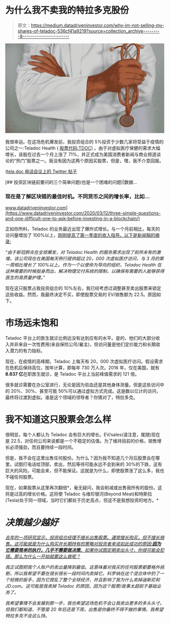# 为什么我不卖我的特拉多克股份

> 原文：<https://medium.datadriveninvestor.com/why-im-not-selling-my-shares-of-teladoc-536cf41a9219?source=collection_archive---------8----------------------->

![](img/daca6a122e2626154398d6dbb1f75336.png)

我很幸运。在这场危机爆发前，我投资组合的 5%投资于少数几家将受益于疫情的公司之一:Teladoc Health ( [股票代码:TDOC)](https://stockrow.com/TDOC) 。由于对虚拟医疗保健的需求大幅增长，该股在过去一个月上涨了 71%，并正式成为美国消费者新闻与商业频道谈论的“热门”股票之一。我没有因为这两个原因买股票，但是，嘿，我不介意回报。

([tela doc 电话会议上的 Twitter 帖子](https://twitter.com/CCM_Brett/status/1250636139091726337?s=20)

[](https://www.datadriveninvestor.com/2020/03/12/three-simple-questions-and-one-difficult-one-to-ask-before-investing-in-a-blockchain/) [## 投资区块链前要问的三个简单问题(也是一个困难的问题)|数据…

### 现在是了解区块链的最佳时机。不同货币之间的增长率，比如…

www.datadriveninvestor.com](https://www.datadriveninvestor.com/2020/03/12/three-simple-questions-and-one-difficult-one-to-ask-before-investing-in-a-blockchain/) 

正如你所料，Teladoc 的业务最近出现了爆炸式增长。与一个月前相比，每天的访问量增加了 100%以上，[刚刚提高了第一季度的收入指导。以下是新闻稿的摘录:](https://ir.teladochealth.com/news-and-events/investor-news/press-release-details/2020/Teladoc-Health-Previews-First-Quarter-2020-Results/default.aspx)

*“由于新冠肺炎在全球爆发，对 Teladoc Health 的服务需求出现了前所未有的激增。该公司现在在美国每天例行提供超过 20，000 次虚拟医疗访问，与 3 月的第一周相比增长了 100%以上。作为一个以使命为导向的组织，Teladoc Health 在这种需要的时候挺身而出，解决物理交付系统的限制，以确保有需要的人能够获得医生的高质量护理。”*

现在这只股票占我投资组合的 10%左右，我已经考虑过调整甚至卖出股票来锁定这些收益。然而，我最终决定不买，即使股票交易的 EV/销售额为 22.5。原因如下。

# 市场远未饱和

Teladoc 平台上的医生就诊比例远没有达到应有的水平。是的，他们的大部分收入并非来自一次性费用(来自保险公司/雇主)，但访问量是他们定价能力和长期收入潜力的有力指标。

现在，在疫情的高峰期，Teladoc 上每天有 20，000 次虚拟医疗访问。假设需求在危机后保持高位，按年计算，即每年 730 万人次。2016 年，仅在美国，就有**8.837 亿**在职医生就诊，是 Teladoc 平台上当前峰值需求的 121 倍。

很多就诊需要在办公室进行，无论是因为验血还是其他身体测量。但是这些访问中的 20%、30%、甚至可能 50%可以通过虚拟方式完成。这是数以亿计的访问，最终将过渡到虚拟。谁是这个领域的领导者？你猜对了，特拉多克。

# 我不知道这只股票会怎么样

很明显，每个人都认为 Teladoc 会有巨大的增长。EV/sales(请注意，尾随)现在是 22.5，对任何公司来说都是一个不稳定的估值。为了维持目前的价格，销售增长必须强劲，而且要持续一段时间。

但是，我不会在这里出售任何股份。为什么？因为我不知道几个月后股票会在哪里。试图打电话给顶部，卖出，然后等待可能永远不会到来的 30%的下跌，这有巨大的风险。可能会来，但不能保证。这就是为什么，即使股票涨了这么多，我也不碰任何股票。

现在，如果股票从这里再次翻倍*，毫无疑问，我会削减或出售我所有的股份。这将是过高的增长价格。这将使 Teladoc 与维珍银河(Beyond Meat)和特斯拉(Tesla)处于同一领域，当时它们都处于历史高点，但这不是我想投资的地方。*

# *决策越少越好*

*[去年的一项研究显示，投资组合经理不擅长出售股票。通常擅长购买，但不擅长销售。这可能就是为什么购买并长期持有的策略对投资者来说如此成功的原因:**因为它需要简单的执行，几乎不需要做决策**。如果你试图定期卖出头寸，你很可能会犯错。那么为什么一开始就要这么做呢？](https://www.ft.com/content/a7b713ae-23d0-11e9-b329-c7e6ceb5ffdf)*

*我正试图把我个人账户的卖出量降到最低。这意味着对我买的任何股票都要格外挑剔，所以我希望不要在很长很长一段时间内卖掉它。科罗纳在这个混合体中扔了一个轻微的扳手，因为它搅乱了整个全球经济，并且影响了我为什么卖掉迪斯尼和 JD.com。这可能是我卖掉 Teladoc 的原因，因为这个股票/故事太超前于基础业务了。*

*我希望事情不会发展到那一步，我也希望这场危机不会让我卖出更多的多头头寸。但我们都知道，不管是 20 年后还是下周，出售是你最终不得不做的事情。我希望特拉多克不会这么快。*